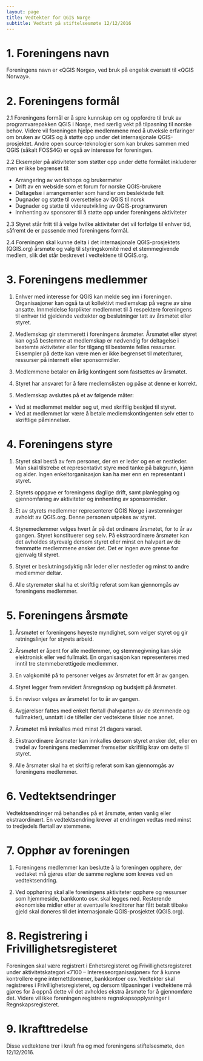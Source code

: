```yaml
---
layout: page
title: Vedtekter for QGIS Norge
subtitle: Vedtatt på stiftelsesmøte 12/12/2016
---
```


# 1. Foreningens navn

Foreningens navn er «QGIS Norge», ved bruk på engelsk oversatt til «QGIS Norway».

# 2. Foreningens formål

2.1 Foreningens formål er å spre kunnskap om og oppfordre til bruk av programvarepakken QGIS i Norge, med særlig vekt på tilpasning til norske behov. Videre vil foreningen hjelpe medlemmene med å utveksle erfaringer om bruken av QGIS og å støtte opp under det internasjonale QGIS-prosjektet. Andre open source-teknologier som kan brukes sammen med QGIS (såkalt FOSS4G) er også av interesse for foreningen.

2.2 Eksempler på aktiviteter som støtter opp under dette formålet inkluderer men er ikke begrenset til:
  - Arrangering av workshops og brukermøter
  - Drift av en webside som et forum for norske QGIS-brukere
  - Deltagelse i arrangementer som handler om beslektede felt
  - Dugnader og støtte til oversettelse av QGIS til norsk
  - Dugnader og støtte til videreutvikling av QGIS-programvaren
  - Innhenting av sponsorer til å støtte opp under foreningens aktiviteter

2.3 Styret står fritt til å velge hvilke aktiviteter det vil forfølge til enhver tid, såfremt de er passende med foreningens formål.

2.4 Foreningen skal kunne delta i det internasjonale QGIS-prosjektets (QGIS.org) årsmøte og valg til styringskomité med et stemmegivende medlem, slik det står beskrevet i vedtektene til QGIS.org.

# 3. Foreningens medlemmer

1. Enhver med interesse for QGIS kan melde seg inn i foreningen. Organisasjoner kan også ta ut kollektivt medlemskap på vegne av sine ansatte. Innmeldelse forplikter medlemmet til å respektere foreningens til enhver tid gjeldende vedtekter og beslutninger tatt av årsmøtet eller styret.

2. Medlemskap gir stemmerett i foreningens årsmøter. Årsmøtet eller styret kan også bestemme at medlemskap er nødvendig for deltagelse i bestemte aktiviteter eller for tilgang til bestemte felles ressurser. Eksempler på dette kan være men er ikke begrenset til møter/turer, ressurser på internett eller sponsormidler.

3. Medlemmene betaler en årlig kontingent som fastsettes av årsmøtet.

4. Styret har ansvaret for å føre medlemslisten og påse at denne er korrekt.

5. Medlemskap avsluttes på et av følgende måter:
  - Ved at medlemmet melder seg ut, med skriftlig beskjed til styret.
  - Ved at medlemmet lar være å betale medlemskontingenten selv etter to skriftlige påminnelser.

# 4. Foreningens styre

1. Styret skal bestå av fem personer, der en er leder og en er nestleder. Man skal tilstrebe et representativt styre med tanke på bakgrunn, kjønn og alder. Ingen enkeltorganisasjon kan ha mer enn en representant i styret.

2. Styrets oppgave er foreningens daglige drift, samt planlegging og gjennomføring av aktiviteter og innhenting av sponsormidler.

3. Et av styrets medlemmer representerer QGIS Norge i avstemninger avholdt av QGIS.org. Denne personen utpekes av styret.

4. Styremedlemmer velges hvert år på det ordinære årsmøtet, for to år av gangen. Styret konstituerer seg selv. På ekstraordinære årsmøter kan det avholdes styrevalg dersom styret eller minst en halvpart av de fremmøtte medlemmene ønsker det. Det er ingen øvre grense for gjenvalg til styret.

5. Styret er beslutningsdyktig når leder eller nestleder og minst to andre medlemmer deltar.

6. Alle styremøter skal ha et skriftlig referat som kan gjennomgås av foreningens medlemmer.

# 5. Foreningens årsmøte

1. Årsmøtet er foreningens høyeste myndighet, som velger styret og gir retningslinjer for styrets arbeid.

2. Årsmøtet er åpent for alle medlemmer, og stemmegivning kan skje elektronisk eller ved fullmakt. En organisasjon kan representeres med inntil tre stemmeberettigede medlemmer.

3. En valgkomité på to personer velges av årsmøtet for ett år av gangen.

4. Styret legger frem revidert årsregnskap og budsjett på årsmøtet.

5. En revisor velges av årsmøtet for to år av gangen.

6. Avgjørelser fattes med enkelt flertall (halvparten av de stemmende og fullmakter), unntatt i de tilfeller der vedtektene tilsier noe annet.

7. Årsmøtet må innkalles med minst 21 dagers varsel.

8. Ekstraordinære årsmøter kan innkalles dersom styret ønsker det, eller en tredel av foreningens medlemmer fremsetter skriftlig krav om dette til styret.

9. Alle årsmøter skal ha et skriftlig referat som kan gjennomgås av foreningens medlemmer.

# 6. Vedtektsendringer

Vedtektsendringer må behandles på et årsmøte, enten vanlig eller ekstraordinært. En vedtektsendring krever at endringen vedtas med minst to tredjedels flertall av stemmene.

# 7. Opphør av foreningen

1. Foreningens medlemmer kan beslutte å la foreningen opphøre, der vedtaket må gjøres etter de samme reglene som kreves ved en vedtektsendring.

2. Ved opphøring skal alle foreningens aktiviteter opphøre og ressurser som hjemmeside, bankkonto osv. skal legges ned. Resterende økonomiske midler etter at eventuelle kreditorer har fått betalt tilbake gjeld skal doneres til det internasjonale QGIS-prosjektet (QGIS.org).

# 8. Registrering i Frivillighetsregisteret

Foreningen skal være registrert i Enhetsregisteret og Frivillighetsregisteret under aktivitetskategori «7100 – Interesseorganisasjoner» for å kunne kontrollere egne internettdomener, bankkontoer osv. Vedtekter skal registreres i Frivillighetsregisteret, og dersom tilpasninger i vedtektene må gjøres for å oppnå dette vil det avholdes ekstra årsmøte for å gjennomføre det. Videre vil ikke foreningen registrere regnskapsopplysninger i Regnskapsregisteret.

# 9. Ikrafttredelse

Disse vedtektene trer i kraft fra og med foreningens stiftelsesmøte, den 12/12/2016.